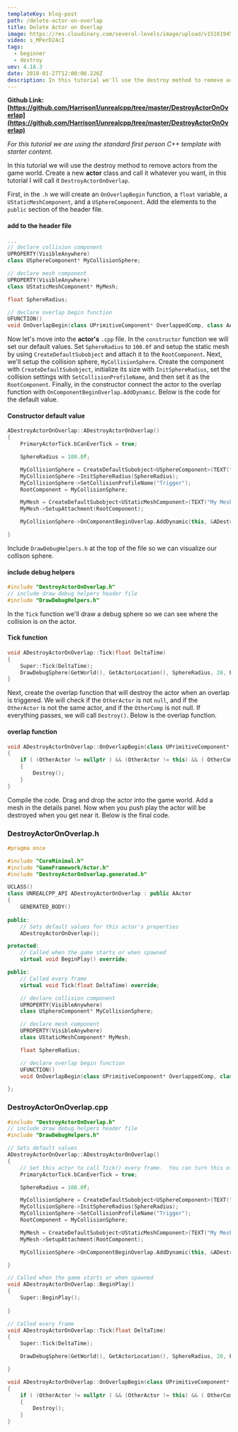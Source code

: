 ```yaml
---
templateKey: blog-post
path: /delete-actor-on-overlap
title: Delete Actor on Overlap
image: https://res.cloudinary.com/several-levels/image/upload/v1516194505/destory-on-overlap_b7f8b3.jpg
video: s_MPerD24cI
tags:
  - beginner
  - destroy
uev: 4.18.3
date: 2018-01-27T12:00:00.226Z
description: In this tutorial we'll use the destroy method to remove actors from the game world.
---
```

**Github Link: [https://github.com/Harrison1/unrealcpp/tree/master/DestroyActorOnOverlap](https://github.com/Harrison1/unrealcpp/tree/master/DestroyActorOnOverlap)**

*For this tutorial we are using the standard first person C++ template with starter content.*

In this tutorial we will use the destroy method to remove actors from the game world. Create a new **actor** class and call it whatever you want, in this tutorial I will call it `DestroyActorOnOverlap`.

First, in the `.h` we will create an `OnOverlapBegin` function, a `float` variable, a `UStaticMeshComponent`, and a `USphereComponent`. Add the elements to the `public` section of the header file.


#### add to the header file
```cpp
...
// declare collision component
UPROPERTY(VisibleAnywhere)
class USphereComponent* MyCollisionSphere;

// declare mesh component
UPROPERTY(VisibleAnywhere)
class UStaticMeshComponent* MyMesh;

float SphereRadius;

// declare overlap begin function
UFUNCTION()
void OnOverlapBegin(class UPrimitiveComponent* OverlappedComp, class AActor* OtherActor, class UPrimitiveComponent* OtherComp, int32 OtherBodyIndex, bool bFromSweep, const FHitResult& SweepResult);
```

Now let's move into the **actor's** `.cpp` file. In the `constructor` function we will set our default values. Set `SphereRadius` to `100.0f` and setup the static mesh by using `CreateDefaultSubobject` and attach it to the `RootComponent`. Next, we'll setup the collision sphere, `MyCollisionSphere`. Create the component with `CreateDefaultSubobject`, initialize its size with `InitSphereRadius`, set the collision settings with `SetCollisionProfileName`, and then set it as the `RootComponent`. Finally, in the constructor connect the actor to the overlap function with `OnComponentBeginOverlap.AddDynamic`. Below is the code for the default value.

#### Constructor default value
```cpp
ADestroyActorOnOverlap::ADestroyActorOnOverlap()
{
	PrimaryActorTick.bCanEverTick = true;

	SphereRadius = 100.0f;

	MyCollisionSphere = CreateDefaultSubobject<USphereComponent>(TEXT("My Sphere Component"));
	MyCollisionSphere->InitSphereRadius(SphereRadius);
	MyCollisionSphere->SetCollisionProfileName("Trigger");
	RootComponent = MyCollisionSphere;

	MyMesh = CreateDefaultSubobject<UStaticMeshComponent>(TEXT("My Mesh"));
	MyMesh->SetupAttachment(RootComponent);

	MyCollisionSphere->OnComponentBeginOverlap.AddDynamic(this, &ADestroyActorOnOverlap::OnOverlapBegin);

}
```

Include `DrawDebugHelpers.h` at the top of the file so we can visualize our collison sphere.

#### include debug helpers
```cpp
#include "DestroyActorOnOverlap.h"
// include draw debug helpers header file
#include "DrawDebugHelpers.h"
```

In the `Tick` function we'll draw a debug sphere so we can see where the collision is on the actor.

#### Tick function
```cpp
void ADestroyActorOnOverlap::Tick(float DeltaTime)
{
	Super::Tick(DeltaTime);
	DrawDebugSphere(GetWorld(), GetActorLocation(), SphereRadius, 20, FColor::Purple, false, -1, 0, 1);	
}
```

Next, create the overlap function that will destroy the actor when an overlap is triggered. We will check if the `OtherActor` is not `null`, and if the `OtherActor` is not the same actor, and if the `OtherComp` is not null. If everything passes, we will call `Destroy()`. Below is the overlap function.


#### overlap function
```cpp
void ADestroyActorOnOverlap::OnOverlapBegin(class UPrimitiveComponent* OverlappedComp, class AActor* OtherActor, class UPrimitiveComponent* OtherComp, int32 OtherBodyIndex, bool bFromSweep, const FHitResult& SweepResult)
{
	if ( (OtherActor != nullptr ) && (OtherActor != this) && ( OtherComp != nullptr ) ) 
	{
		Destroy();
	}
}
```

Compile the code. Drag and drop the actor into the game world. Add a mesh in the details panel. Now when you push play the actor will be destroyed when you get near it. Below is the final code.

### DestroyActorOnOverlap.h
```cpp
#pragma once

#include "CoreMinimal.h"
#include "GameFramework/Actor.h"
#include "DestroyActorOnOverlap.generated.h"

UCLASS()
class UNREALCPP_API ADestroyActorOnOverlap : public AActor
{
	GENERATED_BODY()
	
public:	
	// Sets default values for this actor's properties
	ADestroyActorOnOverlap();

protected:
	// Called when the game starts or when spawned
	virtual void BeginPlay() override;

public:	
	// Called every frame
	virtual void Tick(float DeltaTime) override;

	// declare collision component
	UPROPERTY(VisibleAnywhere)
	class USphereComponent* MyCollisionSphere;

	// declare mesh component
	UPROPERTY(VisibleAnywhere)
	class UStaticMeshComponent* MyMesh;

	float SphereRadius;

	// declare overlap begin function
	UFUNCTION()
	void OnOverlapBegin(class UPrimitiveComponent* OverlappedComp, class AActor* OtherActor, class UPrimitiveComponent* OtherComp, int32 OtherBodyIndex, bool bFromSweep, const FHitResult& SweepResult);

};
```

### DestroyActorOnOverlap.cpp
```cpp
#include "DestroyActorOnOverlap.h"
// include draw debug helpers header file
#include "DrawDebugHelpers.h"

// Sets default values
ADestroyActorOnOverlap::ADestroyActorOnOverlap()
{
 	// Set this actor to call Tick() every frame.  You can turn this off to improve performance if you don't need it.
	PrimaryActorTick.bCanEverTick = true;

	SphereRadius = 100.0f;

	MyCollisionSphere = CreateDefaultSubobject<USphereComponent>(TEXT("My Sphere Component"));
	MyCollisionSphere->InitSphereRadius(SphereRadius);
	MyCollisionSphere->SetCollisionProfileName("Trigger");
	RootComponent = MyCollisionSphere;

	MyMesh = CreateDefaultSubobject<UStaticMeshComponent>(TEXT("My Mesh"));
	MyMesh->SetupAttachment(RootComponent);

	MyCollisionSphere->OnComponentBeginOverlap.AddDynamic(this, &ADestroyActorOnOverlap::OnOverlapBegin);

}

// Called when the game starts or when spawned
void ADestroyActorOnOverlap::BeginPlay()
{
	Super::BeginPlay();
	
}

// Called every frame
void ADestroyActorOnOverlap::Tick(float DeltaTime)
{
	Super::Tick(DeltaTime);

	DrawDebugSphere(GetWorld(), GetActorLocation(), SphereRadius, 20, FColor::Purple, false, -1, 0, 1);	

}

void ADestroyActorOnOverlap::OnOverlapBegin(class UPrimitiveComponent* OverlappedComp, class AActor* OtherActor, class UPrimitiveComponent* OtherComp, int32 OtherBodyIndex, bool bFromSweep, const FHitResult& SweepResult)
{
	if ( (OtherActor != nullptr ) && (OtherActor != this) && ( OtherComp != nullptr ) ) 
	{
		Destroy();
	}
}
```
